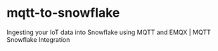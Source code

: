 # mqtt-to-snowflake
Ingesting your IoT data into Snowflake using MQTT and EMQX | MQTT Snowflake Integration
